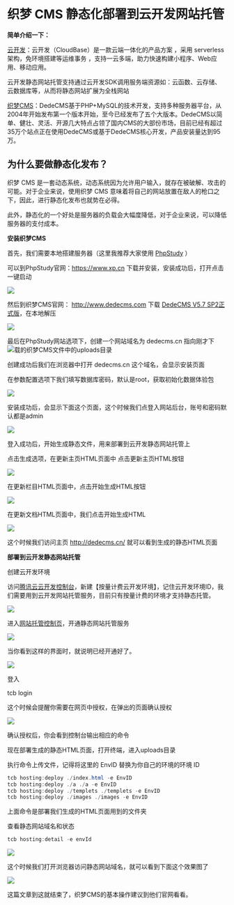 # 织梦 CMS 静态化部署到云开发网站托管

**简单介绍一下：**

[云开发](https://console.cloud.tencent.com/tcb)：云开发（CloudBase）是一款云端一体化的产品方案 ，采用 serverless 架构，免环境搭建等运维事务 ，支持一云多端，助力快速构建小程序、Web应用、移动应用。

云开发静态网站托管支持通过云开发SDK调用服务端资源如：云函数、云存储、云数据库等，从而将静态网站扩展为全栈网站

[织梦CMS](http://www.dedecms.com)：DedeCMS基于PHP+MySQL的技术开发，支持多种服务器平台，从2004年开始发布第一个版本开始，至今已经发布了五个大版本。DedeCMS以简单、健壮、灵活、开源几大特点占领了国内CMS的大部份市场，目前已经有超过35万个站点正在使用DedeCMS或基于DedeCMS核心开发，产品安装量达到95万。

## 为什么要做静态化发布？
织梦 CMS 是一套动态系统，动态系统因为允许用户输入，就存在被破解、攻击的可能。对于企业来说，使用织梦 CMS 意味着将自己的网站放置在敌人的枪口之下，因此，进行静态化发布也就势在必得。

此外，静态化的一个好处是服务器的负载会大幅度降低，对于企业来说，可以降低服务器的支付成本。

**安装织梦CMS**

首先，我们需要本地搭建服务器（这里我推荐大家使用 [PhpStudy](https://www.xp.cn/) ）

可以到PhpStudy官网：https://www.xp.cn 下载并安装，安装成功后，打开点击一键启动

![](https://postimg.aliavv.com/mbp/xpn86.jpg)



然后到织梦CMS官网： http://www.dedecms.com 下载 [DedeCMS V5.7 SP2正式版](http://www.dedecms.com/products/dedecms/downloads/)，在本地解压

![](https://postimg.aliavv.com/mbp/7uymr.jpg)

最后在PhpStudy网站选项下，创建一个网站域名为 dedecms.cn 指向刚才下![载的织梦CMS文件中的uploads目录](https://postimg.aliavv.com/mbp/lv9r3.jpg)

创建成功后我们在浏览器中打开 dedecms.cn 这个域名，会显示安装页面

在参数配置选项下我们填写数据库密码，默认是root，获取初始化数据体验包

![](https://postimg.aliavv.com/mbp/xlhim.jpg)

安装成功后，会显示下面这个页面，这个时候我们点登入网站后台，账号和密码默认都是admin

![](https://postimg.aliavv.com/mbp/wdttt.jpg)

登入成功后，开始生成静态文件，用来部署到云开发静态网站托管上

点击生成选项，在更新主页HTML页面中 点击更新主页HTML按钮

![](https://postimg.aliavv.com/mbp/v0oi6.jpg)

在更新栏目HTML页面中，点击开始生成HTML按钮

![](https://postimg.aliavv.com/mbp/venho.jpg)

在更新文档HTML页面中，我们点击开始生成HTML

![](https://postimg.aliavv.com/mbp/urksn.jpg)

这个时候我们访问主页 http://dedecms.cn/  就可以看到生成的静态HTML页面



**部署到云开发静态网站托管**

创建云开发环境

访问[腾讯云云开发控制台](https://console.cloud.tencent.com/tcb)，新建【按量计费云开发环境】，记住云开发环境ID，我们需要用到云开发网站托管服务，目前只有按量计费的环境才支持静态托管。

![](https://postimg.aliavv.com/mbp/elt64.jpg)

进入[网站托管控制页](https://console.cloud.tencent.com/tcb/hosting)，开通静态网站托管服务

![](https://postimg.aliavv.com/mbp/bfejg.jpg)

当你看到这样的界面时，就说明已经开通好了。

![](https://postimg.aliavv.com/mbp/xk59i.jpg)

登入

tcb login

这个时候会提醒你需要在网页中授权，在弹出的页面确认授权

![](https://postimg.aliavv.com/mbp/l82w1.jpg)

确认授权后，你会看到控制台输出相应的命令



现在部署生成的静态HTML页面，打开终端，进入uploads目录

执行命令上传文件，记得将这里的 EnvID 替换为你自己的环境的环境 ID

```powershell
tcb hosting:deploy ./index.html -e EnvID
tcb hosting:deploy ./a ./a -e EnvID
tcb hosting:deploy ./templets ./templets -e EnvID
tcb hosting:deploy ./images ./images -e EnvID
```

上面命令是部署我们生成的HTML页面用到的文件夹

查看静态网站域名和状态

```powershell
tcb hosting:detail -e envId 
```

![](https://postimg.aliavv.com/mbp/ip2kd.jpg)

这个时候我们打开浏览器访问静态网站域名，就可以看到下面这个效果图了

![](https://postimg.aliavv.com/mbp/br3zm.jpg)

这篇文章到这就结束了，织梦CMS的基本操作建议到他们官网看看。